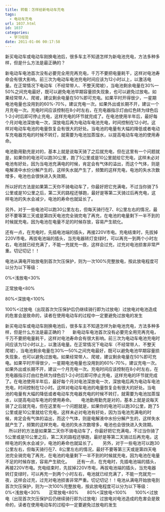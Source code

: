 ```yaml
---
title: 转载：怎样给新电动车充电
tags:
  - 电动车充电
url: 1037.html
id: 1037
categories:
  - 学习经验
date: 2011-01-06 00:17:58
---
```


新买电动车或电动车刚换电池后，很多车主不知道怎样为新电池充电，方法多种多样，但是什么方法是最正确的？

新电动车电池首次没有必要完全用完再充电，千万不要把电量耗干，这样对电池寿命会有很大影响。前三次为电动车电池充电时间应该为12小时以上，以激活电量。在正常情况下电动车（不经常带人、不整天爬坡），当电池剩余电量在30%—50%之间充电最好，既可以避免电池早期容量损失现象，也可以避免过放电。如果经常带人、爬坡，建议剩余电量在50%即可充电。如果平时开得很少，一星期电池电量也没用到的60%-70%，建议充电一次。如果外出或长期不开，建议一个月充电一次。充电时间应该控制在8小时左右，在充电器指示灯由红色转为绿色后1-2小时后即可停止充电，这样充电的环节就完成了。在电池使用半年后，最好每个月对电池深放电一次，深放电后再为电动车电池充电，时间控制在12小时。这样对电动车电池的电量恢复会有很大的好处。当电池的电量有大幅的降低或者电动车充电器充电的时候不转灯，就需要为电池加蒸馏水，以提高电动车电池的使用寿命。

电池勤用勤充是对的，基本上就是说每天骑了之后就充电，但在这里有一个问题就是，如果你的电池可以跑30公里，跑了5公里或是10公里就给它充电，这样未必对电池有好处，因为当电池充满电的时候，肯定会有气体的溢出，而这个气体，则是电解液中水份分解产生的，这样失水就产生了，频繁的这样充电，电池的失水次数增多，电池也会很快进入失效期。

所以好的方法是如果第二天你不骑电动车了，你最好把它充满电，不过当你骑了5公里或是10公里之后，第二天的路程还够跑，最好是等第二天骑过后再充电，这样电池的失水会减少，电池的寿命也就延长了。

另外，对于一些电池可以跑30公里左右，但每天骑行在7、8公里左右的情况，最好不要等第三天或是第四天电池完全骑完电了再充，在电池的电量剩下一半不到的时候就充电，因为电池在电量不足的时候存放，容易产生硫化。

还有一点，在充电时，先插电池端的插头，再接220V市电。充电结束时，先拔掉220V市电，再拔电池端的插头，当充电器转灯变绿时，可以再充一到两个小时左右，电池就已经充满了，不能一充就充一夜，这样会过充，过充对电池损害非常严重。切记切记！！

电池从满电开始放电到首次欠压保护，则为一次100%完整放电，按此放电程度可以分为以下等级：

0%<浅放电<30%

正常放电<80%

80%<深放电<100%

100%<过放电（出现首次欠压保护后仍继续骑行即为过放电）过放电对电池造成的危害会是致命的，读者在使用电动车的过程中一定要避免过放电的发生

新买电动车或电动车刚换电池后，很多车主不知道怎样为新电池充电，方法多种多样，但是什么方法是最正确的？      新电动车电池首次没有必要完全用完再充电，千万不要把电量耗干，这样对电池寿命会有很大影响。前三次为电动车电池充电时间应该为12小时以上，以激活电量。在正常情况下电动车（不经常带人、不整天爬坡），当电池剩余电量在30%—50%之间充电最好，既可以避免电池早期容量损失现象，也可以避免过放电。如果经常带人、爬坡，建议剩余电量在50%即可充电。如果平时开得很少，一星期电池电量也没用到的60%-70%，建议充电一次。如果外出或长期不开，建议一个月充电一次。充电时间应该控制在8小时左右，在充电器指示灯由红色转为绿色后1-2小时后即可停止充电，这样充电的环节就完成了。在电池使用半年后，最好每个月对电池深放电一次，深放电后再为电动车电池充电，时间控制在12小时。这样对电动车电池的电量恢复会有很大的好处。当电池的电量有大幅的降低或者电动车充电器充电的时候不转灯，就需要为电池加蒸馏水，以提高电动车电池的使用寿命。      电池勤用勤充是对的，基本上就是说每天骑了之后就充电，但在这里有一个问题就是，如果你的电池可以跑30公里，跑了5公里或是10公里就给它充电，这样未必对电池有好处，因为当电池充满电的时候，肯定会有气体的溢出，而这个气体，则是电解液中水份分解产生的，这样失水就产生了，频繁的这样充电，电池的失水次数增多，电池也会很快进入失效期。      所以好的方法是如果第二天你不骑电动车了，你最好把它充满电，不过当你骑了5公里或是10公里之后，第二天的路程还够跑，最好是等第二天骑过后再充电，这样电池的失水会减少，电池的寿命也就延长了。      另外，对于一些电池可以跑30公里左右，但每天骑行在7、8公里左右的情况，最好不要等第三天或是第四天电池完全骑完电了再充，在电池的电量剩下一半不到的时候就充电，因为电池在电量不足的时候存放，容易产生硫化。      还有一点，在充电时，先插电池端的插头，再接220V市电。充电结束时，先拔掉220V市电，再拔电池端的插头，当充电器转灯变绿时，可以再充一到两个小时左右，电池就已经充满了，不能一充就充一夜，这样会过充，过充对电池损害非常严重。切记切记！！电池从满电开始放电到首次欠压保护，则为一次100%完整放电，按此放电程度可以分为以下等级：　　0%<浅放电<30%　　正常放电<80%　　80%<深放电<100%　　100%<过放电（出现首次欠压保护后仍继续骑行即为过放电）过放电对电池造成的危害会是致命的，读者在使用电动车的过程中一定要避免过放电的发生